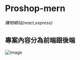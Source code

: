 # Proshop-mern
###### 購物網站(react,express)
## 專案內容分為前端跟後端

![image](https://user-images.githubusercontent.com/44516782/115414614-c4424100-a228-11eb-9b6c-20b0e5f8f222.png)

